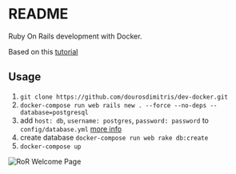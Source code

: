 # README

Ruby On Rails development with Docker.

Based on this [tutorial](https://docs.docker.com/compose/rails/)

## Usage

1. `git clone https://github.com/dourosdimitris/dev-docker.git`
2. `docker-compose run web rails new . --force --no-deps --database=postgresql`
3. add `host: db`, `username: postgres`, `password: password` to `config/database.yml` [more info](https://docs.docker.com/compose/rails/#connect-the-database)
4. create database `docker-compose run web rake db:create`
5. `docker-compose up`

![RoR Welcome Page](https://docs.docker.com/compose/images/rails-welcome.png)


